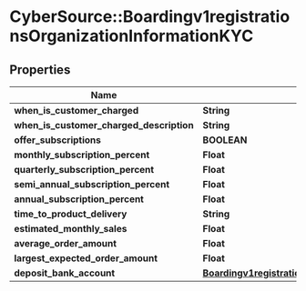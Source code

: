 # CyberSource::Boardingv1registrationsOrganizationInformationKYC

## Properties
Name | Type | Description | Notes
------------ | ------------- | ------------- | -------------
**when_is_customer_charged** | **String** |  | 
**when_is_customer_charged_description** | **String** |  | [optional] 
**offer_subscriptions** | **BOOLEAN** |  | 
**monthly_subscription_percent** | **Float** |  | [optional] 
**quarterly_subscription_percent** | **Float** |  | [optional] 
**semi_annual_subscription_percent** | **Float** |  | [optional] 
**annual_subscription_percent** | **Float** |  | [optional] 
**time_to_product_delivery** | **String** |  | 
**estimated_monthly_sales** | **Float** |  | 
**average_order_amount** | **Float** |  | 
**largest_expected_order_amount** | **Float** |  | 
**deposit_bank_account** | [**Boardingv1registrationsOrganizationInformationKYCDepositBankAccount**](Boardingv1registrationsOrganizationInformationKYCDepositBankAccount.md) |  | [optional] 


